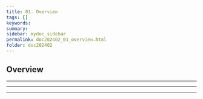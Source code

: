 ```yaml
---
title: 01. Overview
tags: []
keywords:
summary: 
sidebar: mydoc_sidebar
permalink: doc202402_01_overview.html
folder: doc202402
---
```


## Overview



****


*****


****
